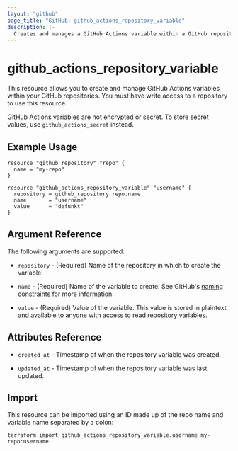 ```yaml
---
layout: "github"
page_title: "GitHub: github_actions_repository_variable"
description: |-
  Creates and manages a GitHub Actions variable within a GitHub repository
---
```


# github_actions_repository_variable

This resource allows you to create and manage GitHub Actions variables within your GitHub repositories. You must have write access to a repository to use this resource.

GitHub Actions variables are not encrypted or secret. To store secret values, use `github_actions_secret` instead.

## Example Usage

```hcl
resource "github_repository" "repo" {
  name = "my-repo"
}

resource "github_actions_repository_variable" "username" {
  repository = github_repository.repo.name
  name       = "username"
  value      = "defunkt"
}
```

## Argument Reference

The following arguments are supported:

- `repository` - (Required) Name of the repository in which to create the variable.

- `name` - (Required) Name of the variable to create. See GitHub's [naming constraints][naming-constraints] for more information.

- `value` - (Required) Value of the variable. This value is stored in plaintext and available to anyone with access to read repository variables.


## Attributes Reference

- `created_at` - Timestamp of when the repository variable was created.

- `updated_at` - Timestamp of when the repository variable was last updated.

## Import

This resource can be imported using an ID made up of the repo name  and variable name separated by a colon:

```shell
terraform import github_actions_repository_variable.username my-repo:username
```


[naming-constraints]: https://docs.github.com/en/actions/learn-github-actions/variables#naming-conventions-for-configuration-variables
